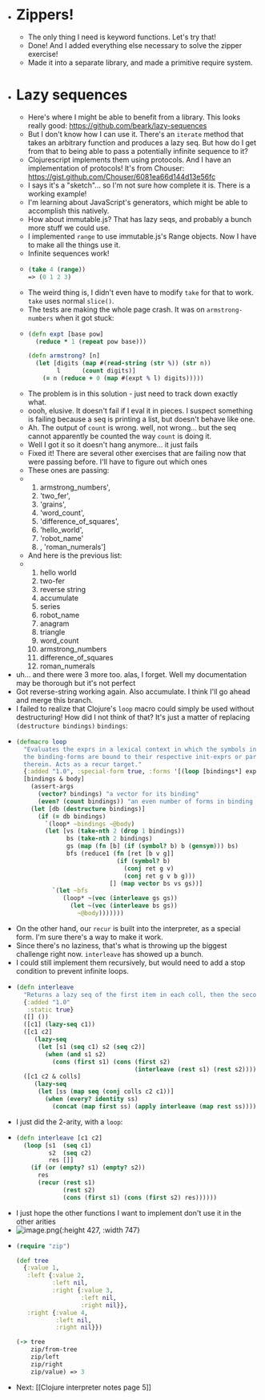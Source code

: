 - # Zippers!
	- The only thing I need is keyword functions. Let's try that!
	- Done! And I added everything else necessary to solve the zipper exercise!
	- Made it into a separate library, and made a primitive require system.
- # Lazy sequences
	- Here's where I might be able to benefit from a library. This looks really good: https://github.com/beark/lazy-sequences
	- But I don't know how I can use it. There's an `iterate` method that takes an arbitrary function and produces a lazy seq. But how do I get from that to being able to pass a potentially infinite sequence to it?
	- Clojurescript implements them using protocols. And I have an implementation of protocols! It's from Chouser: https://gist.github.com/Chouser/6081ea66d144d13e56fc
	- I says it's a "sketch"... so I'm not sure how complete it is. There is a working example!
	- I'm learning about JavaScript's generators, which might be able to accomplish this natively.
	- How about immutable.js? That has lazy seqs, and probably a bunch more stuff we could use.
	- I implemented `range` to use immutable.js's Range objects. Now I have to make all the things use it.
	- Infinite sequences work!
	- ```clojure
	  (take 4 (range))
	  => (0 1 2 3)
	  ```
	- The weird thing is, I didn't even have to modify `take` for that to work. `take` uses normal `slice()`.
	- The tests are making the whole page crash. It was on `armstrong-numbers` when it got stuck:
	- ```clojure
	  (defn expt [base pow]
	    (reduce * 1 (repeat pow base)))
	  
	  (defn armstrong? [n]
	    (let [digits (map #(read-string (str %)) (str n))
	          l      (count digits)]
	      (= n (reduce + 0 (map #(expt % l) digits)))))
	  ```
	- The problem is in this solution - just need to track down exactly what.
	- oooh, elusive. It doesn't fail if I eval it in pieces. I suspect something is failing because a seq is printing a list, but doesn't behave like one.
	- Ah. The output of `count` is wrong. well, not wrong... but the seq cannot apparently be counted the way `count` is doing it.
	- Well I got it so it doesn't hang anymore... it just fails
	- Fixed it! There are several other exercises that are failing now that were passing before. I'll have to figure out which ones
	- These ones are passing:
	- 1. armstrong_numbers',
	  2.  'two_fer',
	  3.  'grains',
	  4.  'word_count',
	  5.  'difference_of_squares',
	  6.  'hello_world',
	  7.  'robot_name'
	  8. , 'roman_numerals']
	- And here is the previous list:
	- 1. hello world
	  2. two-fer
	  3. reverse string
	  4. accumulate
	  5. series
	  6. robot_name
	  7. anagram
	  8. triangle
	  9. word_count
	  10. armstrong_numbers
	  11. difference_of_squares
	  12. roman_numerals
- uh... and there were 3 more too. alas, I forget. Well my documentation may be thorough but it's not perfect
- Got reverse-string working again. Also accumulate. I think I'll go ahead and merge this branch.
- I failed to realize that Clojure's `loop` macro could simply be used without destructuring! How did I not think of that? It's just a matter of replacing `(destructure bindings)` `bindings`:
- ```clojure
  (defmacro loop
    "Evaluates the exprs in a lexical context in which the symbols in
    the binding-forms are bound to their respective init-exprs or parts
    therein. Acts as a recur target."
    {:added "1.0", :special-form true, :forms '[(loop [bindings*] exprs*)]}
    [bindings & body]
      (assert-args
        (vector? bindings) "a vector for its binding"
        (even? (count bindings)) "an even number of forms in binding vector")
      (let [db (destructure bindings)]
        (if (= db bindings)
          `(loop* ~bindings ~@body)
          (let [vs (take-nth 2 (drop 1 bindings))
                bs (take-nth 2 bindings)
                gs (map (fn [b] (if (symbol? b) b (gensym))) bs)
                bfs (reduce1 (fn [ret [b v g]]
                              (if (symbol? b)
                                (conj ret g v)
                                (conj ret g v b g)))
                            [] (map vector bs vs gs))]
            `(let ~bfs
               (loop* ~(vec (interleave gs gs))
                 (let ~(vec (interleave bs gs))
                   ~@body)))))))
  ```
- On the other hand, our `recur` is built into the interpreter, as a special form. I'm sure there's a way to make it work.
- Since there's no laziness, that's what is throwing up the biggest challenge right now. `interleave` has showed up a bunch.
- I could still implement them recursively, but would need to add a stop condition to prevent infinite loops.
- ```clojure
  (defn interleave
    "Returns a lazy seq of the first item in each coll, then the second etc."
    {:added "1.0"
     :static true}
    ([] ())
    ([c1] (lazy-seq c1))
    ([c1 c2]
       (lazy-seq
        (let [s1 (seq c1) s2 (seq c2)]
          (when (and s1 s2)
            (cons (first s1) (cons (first s2) 
                                   (interleave (rest s1) (rest s2))))))))
    ([c1 c2 & colls] 
       (lazy-seq 
        (let [ss (map seq (conj colls c2 c1))]
          (when (every? identity ss)
            (concat (map first ss) (apply interleave (map rest ss))))))))
  ```
- I just did the 2-arity, with a `loop`:
- ```clojure
  (defn interleave [c1 c2]
    (loop [s1  (seq c1)
           s2  (seq c2)
           res []]
      (if (or (empty? s1) (empty? s2))
        res
        (recur (rest s1) 
               (rest s2) 
               (cons (first s1) (cons (first s2) res))))))
  ```
- I just hope the other functions I want to implement don't use it in the other arities
- ![image.png](../assets/image_1690815314350_0.png){:height 427, :width 747}
- ```clojure
  (require "zip")
  
  (def tree 
    {:value 1, 
     :left {:value 2, 
            :left nil, 
            :right {:value 3, 
                    :left nil, 
                    :right nil}}, 
     :right {:value 4, 
             :left nil, 
             :right nil}})
  
  (-> tree
      zip/from-tree
      zip/left
      zip/right
      zip/value) => 3 
  ```
- Next: [[Clojure interpreter notes page 5]]